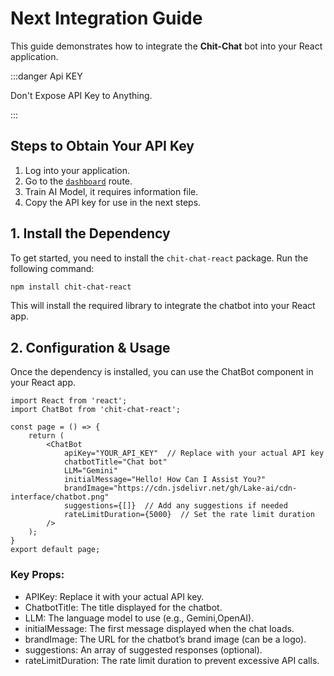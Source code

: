# Next Integration Guide

This guide demonstrates how to integrate the **Chit-Chat** bot into your React application.

:::danger Api KEY

Don't Expose API Key to Anything.

:::
## Steps to Obtain Your API Key

1. Log into your application.
2. Go to the [`dashboard`](http://chit-chat.fun/dashboard) route.
3. Train AI Model, it requires information file.
4. Copy the API key for use in the next steps.



## 1. Install the Dependency

To get started, you need to install the `chit-chat-react` package. Run the following command:

```bash
npm install chit-chat-react
```
This will install the required library to integrate the chatbot into your React app.

## 2. Configuration & Usage
Once the dependency is installed, you can use the ChatBot component in your React app.

```JSX title="src/app/Chatbot/page.jsx"
import React from 'react';
import ChatBot from 'chit-chat-react';

const page = () => {
    return (
        <ChatBot
            apiKey="YOUR_API_KEY"  // Replace with your actual API key
            chatbotTitle="Chat bot"
            LLM="Gemini"
            initialMessage="Hello! How Can I Assist You?"
            brandImage="https://cdn.jsdelivr.net/gh/Lake-ai/cdn-interface/chatbot.png"
            suggestions={[]}  // Add any suggestions if needed
            rateLimitDuration={5000}  // Set the rate limit duration
        />
    );
}
export default page;
```
### Key Props:
- APIKey: Replace it with your actual API key.
- ChatbotTitle: The title displayed for the chatbot.
- LLM: The language model to use (e.g., Gemini,OpenAI).
- initialMessage: The first message displayed when the chat loads.
- brandImage: The URL for the chatbot’s brand image (can be a logo).
- suggestions: An array of suggested responses (optional).
- rateLimitDuration: The rate limit duration to prevent excessive API calls.

